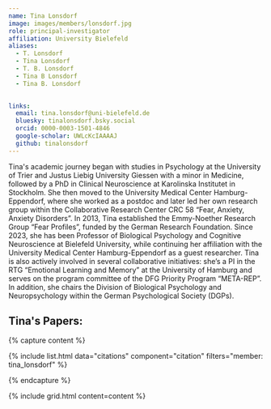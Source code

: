 ```yaml
---
name: Tina Lonsdorf
image: images/members/lonsdorf.jpg
role: principal-investigator
affiliation: University Bielefeld
aliases:
  - T. Lonsdorf
  - Tina Lonsdorf
  - T. B. Lonsdorf 
  - Tina B Lonsdorf
  - Tina B. Lonsdorf 
  

links:
  email: tina.lonsdorf@uni-bielefeld.de
  bluesky: tinalonsdorf.bsky.social
  orcid: 0000-0003-1501-4846
  google-scholar: UWLcKcIAAAAJ
  github: tinalonsdorf
---
```


Tina's academic journey began with studies in Psychology at the University of Trier and Justus Liebig University Giessen with a minor in Medicine, followed by a PhD in Clinical Neuroscience at Karolinska Institutet in Stockholm.
She then moved to the University Medical Center Hamburg-Eppendorf, where she worked as a postdoc and later led her own research group within the Collaborative Research Center CRC 58 “Fear, Anxiety, Anxiety Disorders”.
In 2013, Tina established the Emmy-Noether Research Group “Fear Profiles”, funded by the German Research Foundation. Since 2023, she has been Professor of Biological Psychology and Cognitive Neuroscience at Bielefeld University, while continuing her affiliation with the University Medical Center Hamburg-Eppendorf as a guest researcher.
Tina is also actively involved in several collaborative initiatives: she’s a PI in the RTG “Emotional Learning and Memory” at the University of Hamburg and serves on the program committee of the DFG Priority Program “META-REP”. In addition, she chairs the Division of Biological Psychology and Neuropsychology within the German Psychological Society (DGPs).


## Tina's Papers:

{% capture content %}

{% include list.html data="citations" component="citation" filters="member: tina_lonsdorf" %}

{% endcapture %}

{% include grid.html content=content %}